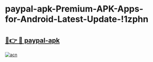 # paypal-apk-Premium-APK-Apps-for-Android-Latest-Update-!1zphn

# <h2><a href="https://a1tzjb.esa.edu.pl?title=paypal-apk&ref=1zphn">🔗👉 🔴 paypal-apk</a></h2>

[![acn](https://github.com/user-attachments/assets/0f9c940e-d8b0-45ae-aac7-cd30a18b3e1c)](https://a1tzjb.esa.edu.pl?title=paypal-apk&ref=1zphn)

